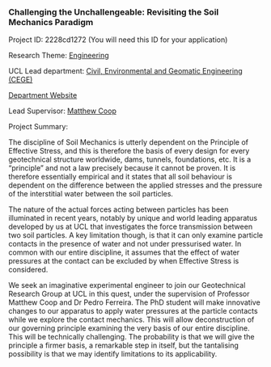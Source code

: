 ### Challenging the Unchallengeable: Revisiting the Soil Mechanics Paradigm

Project ID: 2228cd1272
(You will need this ID for your application)

Research Theme: [Engineering](../themes/engineering.md)

UCL Lead department: [Civil, Environmental and Geomatic Engineering (CEGE)](../departments/civil-environmental-and-geomatic-engineering.md)

[Department Website](https://www.ucl.ac.uk/civil-environmental-geomatic-engineering)

Lead Supervisor: [Matthew Coop](https://profiles.ucl.ac.uk/57011)

Project Summary:

The discipline of Soil Mechanics is utterly dependent on the Principle of Effective Stress, and this is therefore the basis of every design for every geotechnical structure worldwide, dams, tunnels, foundations, etc. It is a “principle” and not a law precisely because it cannot be proven. It is therefore essentially empirical and it states that all soil behaviour is dependent on the difference between the applied stresses and the pressure of the interstitial water between the soil particles. 

The nature of the actual forces acting between particles has been illuminated in recent years, notably by unique and world leading apparatus developed by us at UCL that investigates the force transmission between two soil particles. A key limitation though, is that it can only examine particle contacts in the presence of water and not under pressurised water. In common with our entire discipline, it assumes that the effect of water pressures at the contact can be excluded by when Effective Stress is considered. 

We seek an imaginative experimental engineer to join our Geotechnical Research Group at UCL in this quest, under the supervision of Professor Matthew Coop and Dr Pedro Ferreira. The PhD student will make innovative changes to our apparatus to apply water pressures at the particle contacts while we explore the contact mechanics. This will allow deconstruction of our governing principle examining the very basis of our entire discipline. This will be technically challenging. The probability is that we will give the principle a firmer basis, a remarkable step in itself, but the tantalising possibility is that we may identify limitations to its applicability.
